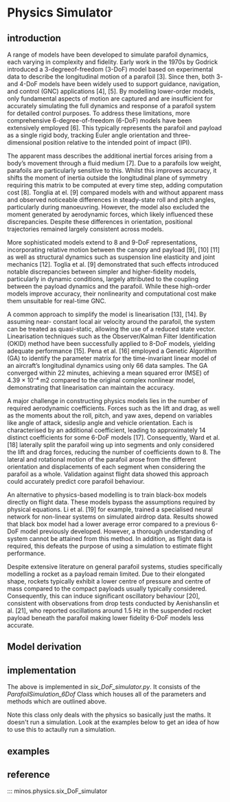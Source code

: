 # Physics Simulator

## introduction

A range of models have been developed to simulate parafoil dynamics, each varying
in complexity and fidelity. Early work in the 1970s by Godrick introduced a 3-degreeof-freedom (3-DoF) model based on experimental data to describe the longitudinal motion of a parafoil [3]. Since then, both 3- and 4-DoF models have been widely used
to support guidance, navigation, and control (GNC) applications [4], [5]. By modelling
lower-order models, only fundamental aspects of motion are captured and are
insufficient for accurately simulating the full dynamics and response of a parafoil
system for detailed control purposes. To address these limitations, more
comprehensive 6-degree-of-freedom (6-DoF) models have been extensively employed
[6]. This typically represents the parafoil and payload as a single rigid body, tracking
Euler angle orientation and three-dimensional position relative to the intended point of
impact (IPI).

The apparent mass describes the additional inertial forces arising from a body’s
movement through a fluid medium [7]. Due to a parafoils low weight, parafoils are
particularly sensitive to this. Whilst this improves accuracy, it shifts the moment of
inertia outside the longitudinal plane of symmetry requiring this matrix to be computed
at every time step, adding computation cost [8]. Tonglia at el. [9] compared models
with and without apparent mass and observed noticeable differences in steady-state
roll and pitch angles, particularly during manoeuvring. However, the model also
excluded the moment generated by aerodynamic forces, which likely influenced these
discrepancies. Despite these differences in orientation, positional trajectories remained
largely consistent across models.

More sophisticated models extend to 8 and 9-DoF representations, incorporating
relative motion between the canopy and payload [9], [10] [11] as well as structural
dynamics such as suspension line elasticity and joint mechanics [12]. Toglia et al. [9]
demonstrated that such effects introduced notable discrepancies between simpler and
higher-fidelity models, particularly in dynamic conditions, largely attributed to the
coupling between the payload dynamics and the parafoil. While these high-order
models improve accuracy, their nonlinearity and computational cost make them
unsuitable for real-time GNC.

A common approach to simplify the model is linearisation [13], [14]. By assuming near-
constant local air velocity around the parafoil, the system can be treated as quasi-static,
allowing the use of a reduced state vector. Linearisation techniques such as the
Observer/Kalman Filter Identification (OKID) method have been successfully applied
to 8-DoF models, yielding adequate performance [15]. Pena et al. [16] employed a
Genetic Algorithm (GA) to identify the parameter matrix for the time-invariant linear
model of an aircraft’s longitudinal dynamics using only 66 data samples. The GA
converged within 22 minutes, achieving a mean squared error (MSE) of 4.39 × 10⁻⁴ m2
compared to the original complex nonlinear model, demonstrating that linearisation can
maintain the accuracy.

A major challenge in constructing physics models lies in the number of required
aerodynamic coefficients. Forces such as the lift and drag, as well as the moments
about the roll, pitch, and yaw axes, depend on variables like angle of attack, sideslip
angle and vehicle orientation. Each is characterised by an additional coefficient,
leading to approximately 14 distinct coefficients for some 6-DoF models [17].
Consequently, Ward et al. [18] laterally split the parafoil wing up into segments and
only considered the lift and drag forces, reducing the number of coefficients down to 8.
The lateral and rotational motion of the parafoil arose from the different orientation and
displacements of each segment when considering the parafoil as a whole. Validation
against flight data showed this approach could accurately predict core parafoil
behaviour.

An alternative to physics-based modelling is to train black-box models directly on flight
data. These models bypass the assumptions required by physical equations. Li et al.
[19] for example, trained a specialised neural network for non-linear systems on
simulated airdrop data. Results showed that black box model had a lower average error
compared to a previous 6-DoF model previously developed. However, a thorough
understanding of system cannot be attained from this method. In addition, as flight data
is required, this defeats the purpose of using a simulation to estimate flight
performance.

Despite extensive literature on general parafoil systems, studies specifically modelling
a rocket as a payload remain limited. Due to their elongated shape, rockets typically
exhibit a lower centre of pressure and centre of mass compared to the compact
payloads usually typically considered. Consequently, this can induce significant
oscillatory behaviour [20], consistent with observations from drop tests conducted by
Aenishanslin et al. [21], who reported oscillations around 1.5 Hz in the suspended
rocket payload beneath the parafoil making lower fidelity 6-DoF models less accurate.

## Model derivation

## implementation

The above is implemented in *six_DoF_simulator.py*. It consists of the *ParafoilSimulation_6Dof* Class which houses all of the parameters and methods which are outlined above.

Note this class only deals with the physics so basically just the maths. It doesn't run a simulation. Look at the examples below to get an idea of how to use this to actaully run a simulation.

## examples


## reference

::: minos.physics.six_DoF_simulator
